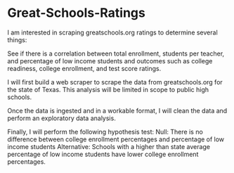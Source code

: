# Great-Schools-Ratings

I am interested in scraping greatschools.org ratings to determine several things:

See if there is a correlation between total enrollment, students per teacher, and percentage of low income students and outcomes such as college readiness, college enrollment, and test score ratings.

I will first build a web scraper to scrape the data from greatschools.org for the state of Texas. This analysis will be limited in scope to public high schools.

Once the data is ingested and in a workable format, I will clean the data and perform an exploratory data analysis.

Finally, I will perform the following hypothesis test:
Null: There is no difference between college enrollment percentages and percentage of low income students
Alternative: Schools with a higher than state average percentage of low income students have lower college enrollment percentages.

